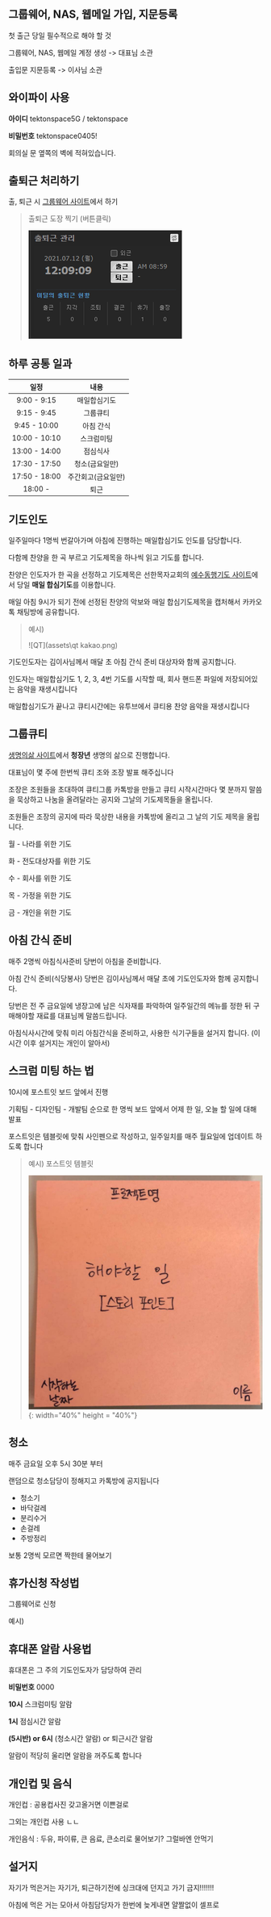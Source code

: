## 그룹웨어, NAS, 웹메일 가입, 지문등록

첫 출근 당일 필수적으로 해야 할 것 

그룹웨어, NAS, 웹메일 계정 생성 -> 대표님 소관

출입문 지문등록 -> 이사님 소관


## 와이파이 사용

**아이디** tektonspace5G / tektonspace

**비밀번호** tektonspace0405!

회의실 문 옆쪽의 벽에 적혀있습니다.


## 출퇴근 처리하기

출, 퇴근 시 [그룹웨어 사이트](http://gw.tektonspace.com/)에서 하기

> 출퇴근 도장 찍기 (버튼클릭)
>
> ![stamp](assets\stamp.PNG)



## 하루 공통 일과

|     일정      |        내용        |
| :-----------: | :----------------: |
|  9:00 - 9:15  |    매일합심기도    |
|  9:15 - 9:45  |      그룹큐티      |
| 9:45 - 10:00  |     아침 간식      |
| 10:00 - 10:10 |     스크럼미팅     |
| 13:00 - 14:00 |      점심식사      |
| 17:30 - 17:50 |   청소(금요일만)   |
| 17:50 - 18:00 | 주간회고(금요일만) |
|    18:00 -    |        퇴근        |


## 기도인도

일주일마다 1명씩 번갈아가며 아침에 진행하는 매일합심기도 인도를 담당합니다. 

다함께 찬양을 한 곡 부르고 기도제목을 하나씩 읽고 기도를 합니다. 

찬양은 인도자가 한 곡을 선정하고 기도제목은 선한목자교회의 [예수동행기도 사이트](http://www.praywithjesus.org/)에서 당일 **매일 합심기도**를 이용합니다.

매일 아침 9시가 되기 전에 선정된 찬양의 악보와 매일 합심기도제목을 캡처해서 카카오톡 채팅방에 공유합니다.

> 예시)
>
> ![QT](assets\qt kakao.png)

기도인도자는 김이사님께서 매달 초 아침 간식 준비 대상자와 함께 공지합니다.



인도자는 매일합심기도 1, 2, 3, 4번 기도를 시작할 때, 회사 핸드폰 파일에 저장되어있는 음악을 재생시킵니다

매일합심기도가 끝나고 큐티시간에는 유투브에서 큐티용 찬양 음악을 재생시킵니다


## 그룹큐티

[생명의삶 사이트](http://www.duranno.com/qt/)에서 **청장년** 생명의 삶으로 진행합니다.

대표님이 몇 주에 한번씩 큐티 조와 조장 발표 해주십니다 

조장은 조원들을 초대하여 큐티그룹 카톡방을 만들고 큐티 시작시간마다 몇 분까지 말씀을 묵상하고 나눔을 올려달라는 공지와 그날의 기도제목들을 올립니다.

조원들은 조장의 공지에 따라 묵상한 내용을 카톡방에 올리고 그 날의 기도 제목을 올립니다.

월 - 나라를 위한 기도

화 - 전도대상자를 위한 기도 

수 - 회사를 위한 기도

목 - 가정을 위한 기도

금 - 개인을 위한 기도 


## 아침 간식 준비

매주 2명씩 아침식사준비 당번이 아침을 준비합니다.

아침 간식 준비(식당봉사) 당번은 김이사님께서 매달 초에 기도인도자와 함께 공지합니다.

당번은 전 주 금요일에 냉장고에 남은 식자재를 파악하여 일주일간의 메뉴를 정한 뒤 구매해야할 재료를 대표님께 말씀드립니다.

아침식사시간에 맞춰 미리 아침간식을 준비하고, 사용한 식기구들을 설거지 합니다. (이 시간 이후 설거지는 개인이 알아서)


## 스크럼 미팅 하는 법

10시에 포스트잇 보드 앞에서 진행

기획팀 - 디자인팀 - 개발팀 순으로 한 명씩 보드 앞에서 어제 한 일, 오늘 할 일에 대해 발표

포스트잇은 템블릿에 맞춰 사인펜으로 작성하고, 일주일치를 매주 월요일에 업데이트 하도록 합니다

> 예시) 포스트잇 템블릿
>
> ![Postit](assets\scrum_postit.jpg){: width="40%" height = "40%"}


## 청소

매주 금요일 오후 5시 30분 부터

랜덤으로 청소담당이 정해지고 카톡방에 공지됩니다

- 청소기
- 바닥걸레
- 분리수거
- 손걸레
- 주방정리

보통 2명씩 모르면 짝한테 물어보기


## 휴가신청 작성법

그룹웨어로 신청

예시)

## 휴대폰 알람 사용법

휴대폰은 그 주의 기도인도자가 담당하여 관리

**비밀번호** 0000

**10시** 스크럼미팅 알람

**1시** 점심시간 알람

**(5시반) or 6시** (청소시간 알람) or 퇴근시간 알람

알람이 적당히 울리면 알람을 꺼주도록 합니다


## 개인컵 및 음식

개인컵 : 공용컵사진 갖고올거면 이쁜걸로

그외는 개인컵 사용 ㄴㄴ

개인음식 : 두유, 파이류, 큰 음료, 큰소리로 물어보기? 그럴바엔 안먹기


## 설거지

자기가 먹은거는 자기가, 퇴근하기전에 싱크대에 던지고 가기 금지!!!!!!!

아침에 먹은 거는 모아서 아침담당자가 한번에 늦게내면 얄짤없이 셀프로









